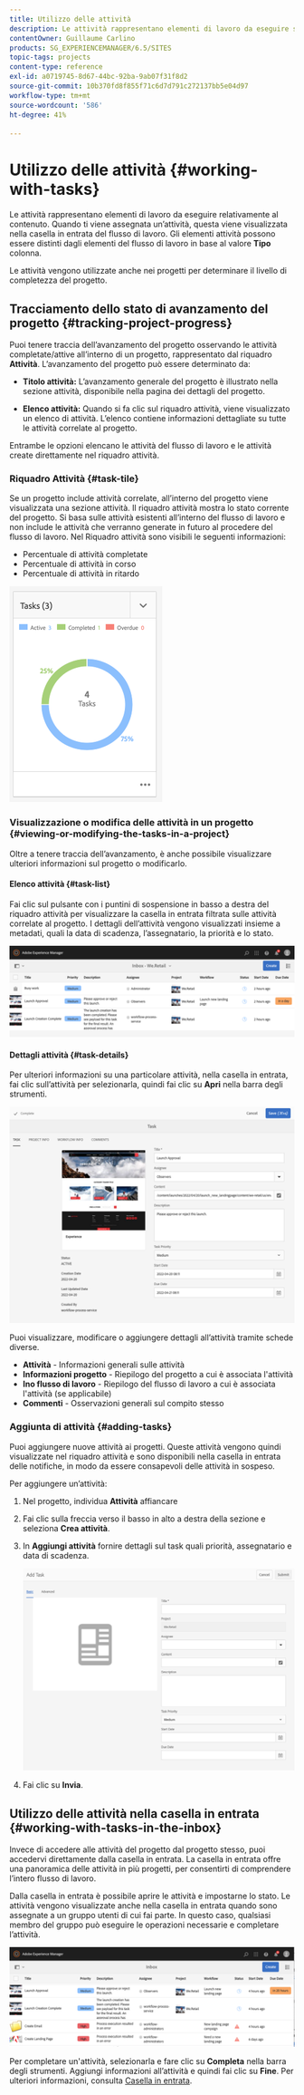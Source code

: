 ```yaml
---
title: Utilizzo delle attività
description: Le attività rappresentano elementi di lavoro da eseguire sul contenuto e vengono utilizzate nei progetti per determinare il livello di completezza delle attività correnti
contentOwner: Guillaume Carlino
products: SG_EXPERIENCEMANAGER/6.5/SITES
topic-tags: projects
content-type: reference
exl-id: a0719745-8d67-44bc-92ba-9ab07f31f8d2
source-git-commit: 10b370fd8f855f71c6d7d791c272137bb5e04d97
workflow-type: tm+mt
source-wordcount: '586'
ht-degree: 41%

---
```



# Utilizzo delle attività {#working-with-tasks}

Le attività rappresentano elementi di lavoro da eseguire relativamente al contenuto. Quando ti viene assegnata un’attività, questa viene visualizzata nella casella in entrata del flusso di lavoro. Gli elementi attività possono essere distinti dagli elementi del flusso di lavoro in base al valore **Tipo** colonna.

Le attività vengono utilizzate anche nei progetti per determinare il livello di completezza del progetto.

## Tracciamento dello stato di avanzamento del progetto {#tracking-project-progress}

Puoi tenere traccia dell’avanzamento del progetto osservando le attività completate/attive all’interno di un progetto, rappresentato dal riquadro **Attività**. L’avanzamento del progetto può essere determinato da:

* **Titolo attività:** L’avanzamento generale del progetto è illustrato nella sezione attività, disponibile nella pagina dei dettagli del progetto.

* **Elenco attività:** Quando si fa clic sul riquadro attività, viene visualizzato un elenco di attività. L’elenco contiene informazioni dettagliate su tutte le attività correlate al progetto.

Entrambe le opzioni elencano le attività del flusso di lavoro e le attività create direttamente nel riquadro attività.

### Riquadro Attività {#task-tile}

Se un progetto include attività correlate, all’interno del progetto viene visualizzata una sezione attività. Il riquadro attività mostra lo stato corrente del progetto. Si basa sulle attività esistenti all’interno del flusso di lavoro e non include le attività che verranno generate in futuro al procedere del flusso di lavoro. Nel Riquadro attività sono visibili le seguenti informazioni:

* Percentuale di attività completate
* Percentuale di attività in corso
* Percentuale di attività in ritardo

![Riquadro Attività](assets/project-tile-tasks.png)

### Visualizzazione o modifica delle attività in un progetto {#viewing-or-modifying-the-tasks-in-a-project}

Oltre a tenere traccia dell’avanzamento, è anche possibile visualizzare ulteriori informazioni sul progetto o modificarlo.

#### Elenco attività {#task-list}

Fai clic sul pulsante con i puntini di sospensione in basso a destra del riquadro attività per visualizzare la casella in entrata filtrata sulle attività correlate al progetto. I dettagli dell’attività vengono visualizzati insieme a metadati, quali la data di scadenza, l’assegnatario, la priorità e lo stato.

![Casella in entrata attività progetto](assets/project-tasks.png)

#### Dettagli attività {#task-details}

Per ulteriori informazioni su una particolare attività, nella casella in entrata, fai clic sull’attività per selezionarla, quindi fai clic su **Apri** nella barra degli strumenti.

![Dettagli attività](assets/project-task-detail.png)

Puoi visualizzare, modificare o aggiungere dettagli all’attività tramite schede diverse.

* **Attività** - Informazioni generali sulle attività
* **Informazioni progetto** - Riepilogo del progetto a cui è associata l&#39;attività
* **Ino flusso di lavoro** - Riepilogo del flusso di lavoro a cui è associata l&#39;attività (se applicabile)
* **Commenti** - Osservazioni generali sul compito stesso

### Aggiunta di attività {#adding-tasks}

Puoi aggiungere nuove attività ai progetti. Queste attività vengono quindi visualizzate nel riquadro attività e sono disponibili nella casella in entrata delle notifiche, in modo da essere consapevoli delle attività in sospeso.

Per aggiungere un’attività:

1. Nel progetto, individua **Attività** affiancare
1. Fai clic sulla freccia verso il basso in alto a destra della sezione e seleziona **Crea attività**.
1. In **Aggiungi attività** fornire dettagli sul task quali priorità, assegnatario e data di scadenza.

   ![Aggiunta di un’attività](assets/project-add-task.png)

1. Fai clic su **Invia**.

## Utilizzo delle attività nella casella in entrata {#working-with-tasks-in-the-inbox}

Invece di accedere alle attività del progetto dal progetto stesso, puoi accedervi direttamente dalla casella in entrata. La casella in entrata offre una panoramica delle attività in più progetti, per consentirti di comprendere l’intero flusso di lavoro.

Dalla casella in entrata è possibile aprire le attività e impostarne lo stato. Le attività vengono visualizzate anche nella casella in entrata quando sono assegnate a un gruppo utenti di cui fai parte. In questo caso, qualsiasi membro del gruppo può eseguire le operazioni necessarie e completare l’attività.

![Casella in entrata](assets/project-inbox.png)

Per completare un&#39;attività, selezionarla e fare clic su **Completa** nella barra degli strumenti. Aggiungi informazioni all’attività e quindi fai clic su **Fine**. Per ulteriori informazioni, consulta [Casella in entrata](/help/sites-authoring/inbox.md).
